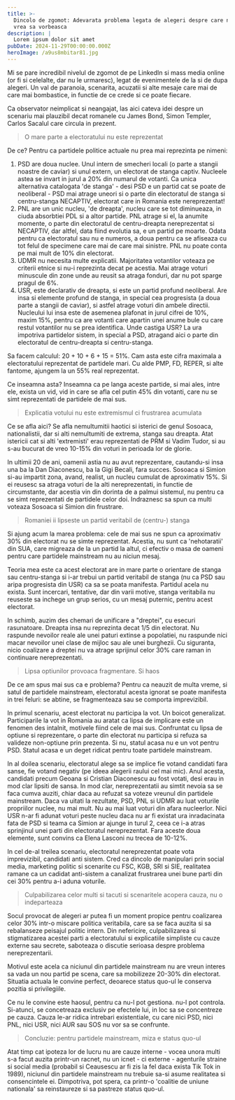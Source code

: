 ```yaml
---
title: >-
  Dincolo de zgomot: Adevarata problema legata de alegeri despre care nimeni nu
  vrea sa vorbeasca
description: |
  Lorem ipsum dolor sit amet
pubDate: 2024-11-29T00:00:00.000Z
heroImage: /a9us8mbitar81.jpg
---
```


Mi se pare incredibil nivelul de zgomot de pe LinkedIn si mass media online (or fi si celelalte, dar nu le urmaresc), legat de evenimentele de la si de dupa alegeri. Un val de paranoia, scenarita, acuzatii si alte mesaje care mai de care mai bombastice, in functie de ce crede si ce poate fiecare.

Ca observator neimplicat si neangajat, las aici cateva idei despre un scenariu mai plauzibil decat romanele cu James Bond, Simon Templer, Carlos Sacalul care circula in prezent.

> O mare parte a electoratului nu este reprezentat

De ce? Pentru ca partidele politice actuale nu prea mai reprezinta pe nimeni:

1.  PSD are doua nuclee. Unul intern de smecheri locali (o parte a stangii noastre de caviar) si unul extern, un electorat de stanga captiv. Nucleele astea se invart in jurul a 20% din numarul de votanti. Ca unica alternativa catalogata 'de stanga' - desi PSD e un partid cat se poate de neoliberal - PSD mai atrage uneori si o parte din electoratul de stanga si centru-stanga NECAPTIV, electorat care in Romania este nereprezentat!
2. PNL are un unic nucleu, 'de dreapta', nucleu care se tot diminueaza, in ciuda absorbtiei PDL si a altor partide. PNL atrage si el, la anumite momente, o parte din electoratul de centru-dreapta nereprezentat si NECAPTIV, dar altfel, data fiind evolutia sa, e un partid pe moarte. Odata pentru ca electoratul sau nu e numeros, a doua pentru ca se afiseaza cu tot felul de specimene care mai de care mai sinistre. PNL nu poate conta pe mai mult de 10% din electorat.
3.  UDMR nu necesita multe explicatii. Majoritatea votantilor voteaza pe criterii etnice si nu-i reprezinta decat pe acestia. Mai atrage voturi minuscule din zone unde au reusit sa atraga fonduri, dar nu pot sparge pragul de 6%.
4.  USR, este declarativ de dreapta, si este un partid profund neoliberal. Are insa si elemente profund de stanga, in special cea progresista (a doua parte a stangii de caviar), si astfel atrage voturi din ambele directii. Nucleului lui insa este de asemenea plafonat in jurul cifrei de 10%, maxim 15%, pentru ca are votanti care apartin unei anume bule cu care restul votantilor nu se prea identifica. Unde castiga USR? La ura impotriva partidelor sistem, in special a PSD, atragand aici o parte din electoratul de centru-dreapta si centru-stanga.

Sa facem calculul: 20 + 10 + 6 + 15 = 51%. Cam asta este cifra maximala a electoratului reprezentat de partidele mari. Cu alde PMP, FD, REPER, si alte fantome, ajungem la un 55% real reprezentat.

Ce inseamna asta? Inseamna ca pe langa aceste partide, si mai ales, intre ele, exista un vid, vid in care se afla cel putin 45% din votanti, care nu se simt reprezentati de partidele de mai sus.

> Explicatia votului nu este extremismul ci frustrarea acumulata

Ce se afla aici? Se afla nemultumitii haotici si isterici de genul Sosoaca, nationalistii, dar si alti nemultumiti de extrema, stanga sau dreapta. Atat istericii cat si alti 'extremisti' erau reprezentati de PRM si Vadim Tudor, si au s-au bucurat de vreo 10-15% din voturi in perioada lor de glorie. 

In ultimii 20 de ani, oamenii astia nu au avut reprezentare, cautandu-si insa una ba la Dan Diaconescu, ba la Gigi Becali, fara succes. Sosoaca si Simion si-au impartit zona, avand, realist, un nucleu cumulat de aproximativ 15%. Si ei reusesc sa atraga voturi de la alti nereprezentati, in functie de circumstante, dar acestia vin din dorinta de a palmui sistemul, nu pentru ca se simt reprezentati de partidele celor doi. Indraznesc sa spun ca multi voteaza Sosoaca si Simion din frustrare.

> Romaniei ii lipseste un partid veritabil de (centru-) stanga

Si ajung acum la marea problema: cele de mai sus ne spun ca aproximativ 30% din electorat nu se simte reprezentat. Acestia, nu sunt ca 'nehotaratii' din SUA, care migreaza de la un partid la altul, ci efectiv o masa de oameni pentru care partidele mainstream nu au niciun mesaj. 

Teoria mea este ca acest electorat are in mare parte o orientare de stanga sau centru-stanga si i-ar trebui un partid veritabil de stanga (nu ca PSD sau aripa progresista din USR) ca sa se poata manifesta. Partidul acela nu exista. Sunt incercari, tentative, dar din varii motive, stanga veritabila nu reuseste sa inchege un grup serios, cu un mesaj puternic, pentru acest electorat.

In schimb, auzim des chemari de unificare a "dreptei", cu esecuri rasunatoare. Dreapta insa nu reprezinta decat 1/5 din electorat. Nu raspunde nevoilor reale ale unei paturi extinse a popolatiei, nu raspunde nici macar nevoilor unei clase de mijloc sau ale unei burghezii. Cu siguranta, nicio coalizare a dreptei nu va atrage sprijinul celor 30% care raman in continuare nereprezentati.

> Lipsa optiunilor provoaca fragmentare. Si haos 

De ce am spus mai sus ca e problema? Pentru ca neauzit de multa vreme, si satul de partidele mainstream, electoratul acesta ignorat se poate manifesta in trei feluri: se abtine, se fragmenteaza sau se comporta imprevizibil. 

In primul scenariu, acest electorat nu participa la vot. Un boicot generalizat. Participarile la vot in Romania au aratat ca lipsa de implicare este un fenomen des intalnit, motivele fiind cele de mai sus. Confruntat cu lipsa de optiune si reprezentare, o parte din electorat nu participa si refuza sa valideze non-optiune prin prezenta. Si nu, statul acasa nu e un vot pentru PSD. Statul acasa e un deget ridicat pentru toate partidele mainstream.

In al doilea scenariu, electoratul alege sa se implice fie votand candidati fara sanse, fie votand negativ (pe ideea alegerii raului cel mai mic). Anul acesta, candidati precum Geoana si Cristian Diaconescu au fost votati, desi erau in mod clar lipsiti de sansa. In mod clar, nereprezentatii au simtit nevoia sa se faca cumva auziti, chiar daca au refuzat sa voteze vreunul din partidele mainstream. Daca va uitati la rezultate, PSD, PNL si UDMR au luat voturile propriilor nuclee, nu mai mult. Nu au mai luat voturi din afara nucleerlor. Nici USR n-ar fi adunat voturi peste nucleu daca nu ar fi existat ura inradacinata fata de PSD si teama ca Simion ar ajunge in turul 2, ceea ce i-a atras sprinjinul unei parti din electoratul nereprezentat. Fara aceste doua elemente, sunt convins ca Elena Lasconi nu trecea de 10-12%.

In cel de-al treilea scenariu, electoratul nereprezentat poate vota imprevizibil, candidati anti sistem. Cred ca dincolo de manipulari prin social media, marketing politic si scenarite cu FSC, KGB, SRI si SIE, realitatea ramane ca un cadidat anti-sistem a canalizat frustrarea unei bune parti din cei 30% pentru a-i aduna voturile.

> Culpabilizarea celor multi si tacuti si scenaritele acopera cauza, nu o indeparteaza

Socul provocat de alegeri ar putea fi un moment propice pentru coalizarea celor 30% intr-o miscare politica veritabila, care sa se faca auzita si sa rebalanseze peisajul politic intern. Din nefericire, culpabilizarea si stigmatizarea acestei parti a electoratului si explicatiile simpliste cu cauze externe sau secrete, saboteaza o discutie serioasa despre problema nereprezentarii.

Motivul este acela ca niciunul din partidele mainstream nu are vreun interes sa vada un nou partid pe scena, care sa mobilizeze 20-30% din electorat. Situatia actuala le convine perfect, deoarece status quo-ul le conserva pozitia si privilegiile. 

Ce nu le convine este haosul, pentru ca nu-l pot gestiona. nu-l pot controla. Si-atunci, se concetreaza exclusiv pe efectele lui, in loc sa se concentreze pe cauza. Cauza le-ar ridica intrebari existentiale, cu care nici PSD, nici PNL, nici USR, nici AUR sau SOS nu vor sa se confrunte. 

> Concluzie: pentru partidele mainstream, miza e status quo-ul

Atat timp cat ipoteza lor de lucru nu are cauze interne - vocea unora multi s-a facut auzita printr-un racnet, nu un icnet - ci externe - agenturile straine si social media (probabil si Ceausescu ar fi zis la fel daca exista Tik Tok in 1989), niciunul din partidele mainstream nu trebuie sa-si asume realitatea si consencintele ei. Dimpotriva, pot spera, ca printr-o 'coalitie de uniune nationala' sa reinstaureze si sa pastreze status quo-ul.
